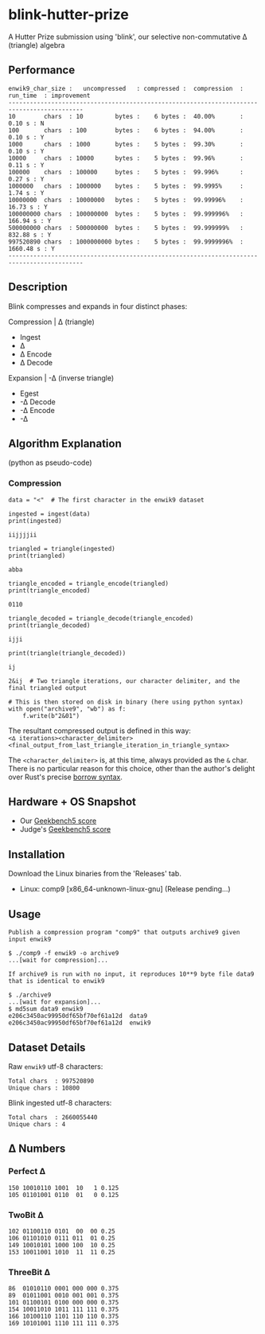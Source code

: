 # blink-hutter-prize
A Hutter Prize submission using 'blink', our selective non-commutative ∆ (triangle) algebra

## Performance

```
enwik9_char_size :   uncompressed   : compressed :  compression  :  run_time  : improvement
-------------------------------------------------------------------------------------------
10        chars  : 10         bytes :    6 bytes :  40.00%       :     0.10 s : N          
100       chars  : 100        bytes :    6 bytes :  94.00%       :     0.10 s : Y          
1000      chars  : 1000       bytes :    5 bytes :  99.30%       :     0.10 s : Y          
10000     chars  : 10000      bytes :    5 bytes :  99.96%       :     0.11 s : Y          
100000    chars  : 100000     bytes :    5 bytes :  99.996%      :     0.27 s : Y          
1000000   chars  : 1000000    bytes :    5 bytes :  99.9995%     :     1.74 s : Y          
10000000  chars  : 10000000   bytes :    5 bytes :  99.99996%    :    16.73 s : Y          
100000000 chars  : 100000000  bytes :    5 bytes :  99.999996%   :   166.94 s : Y          
500000000 chars  : 500000000  bytes :    5 bytes :  99.999999%   :   832.88 s : Y          
997520890 chars  : 1000000000 bytes :    5 bytes :  99.9999996%  :  1660.48 s : Y          
-------------------------------------------------------------------------------------------
```

## Description
Blink compresses and expands in four distinct phases:<br/>

Compression | ∆ (triangle)
- Ingest
- ∆
- ∆ Encode
- ∆ Decode

Expansion | -∆ (inverse triangle)
- Egest
- -∆ Decode
- -∆ Encode
- -∆

## Algorithm Explanation
(python as pseudo-code)

### Compression

```
data = "<"  # The first character in the enwik9 dataset
```

```
ingested = ingest(data)
print(ingested)

iijjjjii
```

```
triangled = triangle(ingested)
print(triangled)

abba
```

```
triangle_encoded = triangle_encode(triangled)
print(triangle_encoded)

0110
```

```
triangle_decoded = triangle_decode(triangle_encoded)
print(triangle_decoded)

ijji
```

```
print(triangle(triangle_decoded))

ij
```

```
2&ij  # Two triangle iterations, our character delimiter, and the final triangled output
```

```
# This is then stored on disk in binary (here using python syntax)
with open("archive9", "wb") as f:
    f.write(b"2&01")
```

The resultant compressed output is defined in this way: 
<br/>
`<∆ iterations><character_delimiter><final_output_from_last_triangle_iteration_in_triangle_syntax>`
<br/>

The `<character_delimiter>` is, at this time, always provided as the `&` char. There is no particular reason for this
choice, other than the author's delight over Rust's precise
[borrow syntax](https://doc.rust-lang.org/rust-by-example/scope/borrow.html).

## Hardware + OS Snapshot

- Our [Geekbench5 score](https://browser.geekbench.com/v5/cpu/16402194)
- Judge's [Geekbench5 score](https://browser.geekbench.com/v5/cpu/15864122)

## Installation
Download the Linux binaries from the 'Releases' tab.

- Linux: comp9 \[x86_64-unknown-linux-gnu\] (Release pending...)

## Usage
`Publish a compression program "comp9" that outputs archive9 given input enwik9`
```
$ ./comp9 -f enwik9 -o archive9
...[wait for compression]...
```

`If archive9 is run with no input, it reproduces 10**9 byte file data9 that is identical to enwik9`
```
$ ./archive9
...[wait for expansion]...
$ md5sum data9 enwik9
e206c3450ac99950df65bf70ef61a12d  data9
e206c3450ac99950df65bf70ef61a12d  enwik9
```

## Dataset Details

Raw `enwik9` utf-8 characters:
```
Total chars  : 997520890
Unique chars : 10800
```

Blink ingested utf-8 characters:
```
Total chars  : 2660055440
Unique chars : 4
```

## ∆ Numbers

### Perfect ∆
```
150 10010110 1001  10   1 0.125
105 01101001 0110  01   0 0.125
```

### TwoBit ∆
```
102 01100110 0101  00  00 0.25
106 01101010 0111 011  01 0.25
149 10010101 1000 100  10 0.25
153 10011001 1010  11  11 0.25
```

### ThreeBit ∆
```
86  01010110 0001 000 000 0.375
89  01011001 0010 001 001 0.375
101 01100101 0100 000 000 0.375
154 10011010 1011 111 111 0.375
166 10100110 1101 110 110 0.375
169 10101001 1110 111 111 0.375
```